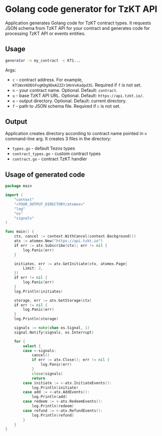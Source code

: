 # Golang code generator for TzKT API

Application generates Golang code for TzKT contract types. It requests JSON schema from TzKT API for your contract and generates code for processing TzKT API or events entities.

## Usage

```bash
generator -n my_contract -c KT1...
```

Args:

* `c` - contract address. For example, `KT1WxV6DDSFogKDg9DeAZZZr1HnVvKadpd3S`. Required if `f` is not set.
* `n` - your contract name. Optional. Default: `contract`.
* `u` - base TzKT API URL. Optional. Default: `https://api.tzkt.io/`.
* `o` - output directory. Optional. Default: current directory.
* `f` - path to JSON schema file. Required if `c` is not set.

## Output

Application creates directory according to contract name pointed in `n` command-line arg. It creates 3 files in the directory:

* `types.go` - default Tezos types
* `contract_types.go` - custom contract types
* `contract.go` - contract TzKT handler

## Usage of generated code

```go
package main

import (
    "context"
    "<YOUR_OUTPUT_DIRECTORY/atomex>"
    "log"
    "os"
    "signals"
)

func main() {
    ctx, cancel := context.WithCancel(context.Background())
    atx := atomex.New("https://api.tzkt.io")
    if err := atx.Subscribe(ctx); err != nil {
        log.Panic(err)
    }

    initiates, err := atx.GetInitiate(ctx, atomex.Page{
        Limit: 2,
    })
    if err != nil {
        log.Panic(err)
    }
    log.Println(initiates)

    storage, err := atx.GetStorage(ctx)
    if err != nil {
        log.Panic(err)
    }
    log.Println(storage)

    signals := make(chan os.Signal, 1)
    signal.Notify(signals, os.Interrupt)

    for {
        select {
        case <-signals:
            cancel()
            if err := atx.Close(); err != nil {
                log.Panic(err)
            }
            close(signals)
            return
        case initiate := <-atx.InitiateEvents():
            log.Println(initiate)
        case add := <-atx.AddEvents():
            log.Println(add)
        case redeem := <-atx.RedeemEvents():
            log.Println(redeem)
        case refund := <-atx.RefundEvents():
            log.Println(refund)
        }
    }
}
```